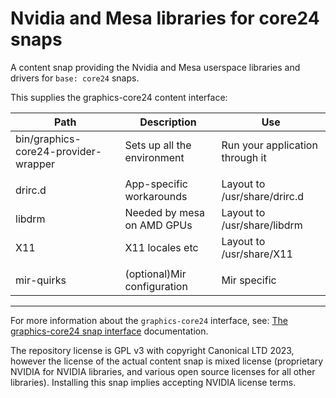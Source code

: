 # Nvidia and Mesa libraries for core24 snaps

A content snap providing the Nvidia and Mesa userspace libraries and
drivers for `base: core24` snaps.

This supplies the graphics-core24 content interface:

Path|Description|Use
--|--|--
bin/graphics-core24-provider-wrapper|Sets up all the environment|Run your application through it
||
drirc.d|App-specific workarounds|Layout to /usr/share/drirc.d
libdrm|Needed by mesa on AMD GPUs|Layout to /usr/share/libdrm
X11|X11 locales etc|Layout to /usr/share/X11
||
mir-quirks|(optional)Mir configuration|Mir specific

----

For more information about the `graphics-core24` interface, see: [The graphics-core24 snap interface](https://mir-server.io/docs/the-graphics-core24-snap-interface) documentation.

The repository license is GPL v3 with copyright Canonical LTD 2023,
however the license of the actual content snap is mixed license
(proprietary NVIDIA for NVIDIA libraries, and various open source
licenses for all other libraries). Installing this snap implies
accepting NVIDIA license terms.
